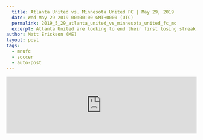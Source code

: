 ```yaml
---
  title: Atlanta United vs. Minnesota United FC | May 29, 2019
  date: Wed May 29 2019 00:00:00 GMT+0000 (UTC)
  permalink: 2019_5_29_atlanta_united_vs_minnesota_united_fc_md
  excerpt: Atlanta United are looking to end their first losing streak of the 2019 season when they host Minnesota United Wednesday night at Mercedes-Benz Stadium in this Week 14 match-up of the 2019 MLS Regular Season.
author: Matt Erickson (ME)
layout: post
tags:
  - mnufc
  - soccer
  - auto-post
---
```

<div class='soccer-video-wrapper'>
    <iframe class='soccer-video' width='100%' height='auto' frameborder='0' allowfullscreen src="https://www.mnufc.com/iframe-video?brightcove_id=6042518078001&brightcove_player_id=default&brightcove_account_id=5534894110001"></iframe>
  </div>